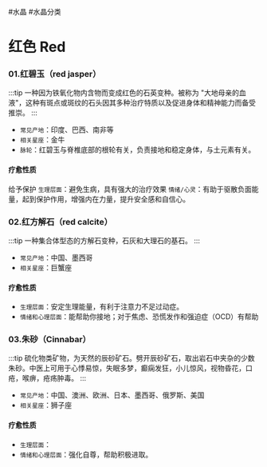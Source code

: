 #水晶 #水晶分类
# 红色 Red
### 01.红碧玉（red jasper）
:::tip
一种因为铁氧化物内含物而变成红色的石英变种。被称为 "大地母亲的血液"，这种有斑点或斑纹的石头因其多种治疗特质以及促进身体和精神能力而备受推崇。
:::
- `常见产地`：印度、巴西、南非等
- `相关星座`：金牛
- `脉轮`：红碧玉与脊椎底部的根轮有关，负责接地和稳定身体，与土元素有关。
#### 疗愈性质
给予保护
`生理层面`：避免生病，具有强大的治疗效果
`情绪/心灵`：有助于驱散负面能量，起到保护作用，增强内在力量，提升安全感和自信心。
### 02.红方解石（red calcite）
:::tip
一种集合体型态的方解石变种，石灰和大理石的基石。
:::
- `常见产地`：中国、墨西哥
- `相关星座`：巨蟹座
#### 疗愈性质
- `生理层面`：安定生理能量，有利于注意力不足过动症。
- `情绪和心理层面`：能帮助你接地；对于焦虑、恐慌发作和强迫症（OCD）有帮助
### 03.朱砂（Cinnabar）
:::tip
硫化物类矿物，为天然的辰砂矿石。劈开辰砂矿石，取出岩石中夹杂的少数朱砂。中医上可用于心悸易惊，失眠多梦，癫痫发狂，小儿惊风，视物昏花，口疮，喉痹，疮疡肿毒。
:::
- `常见产地`：中国、澳洲、欧洲、日本、墨西哥、俄罗斯、美国
- `相关星座`：狮子座
#### 疗愈性质
- `生理层面`：
- `情绪和心理层面`：强化自尊，帮助积极进取。